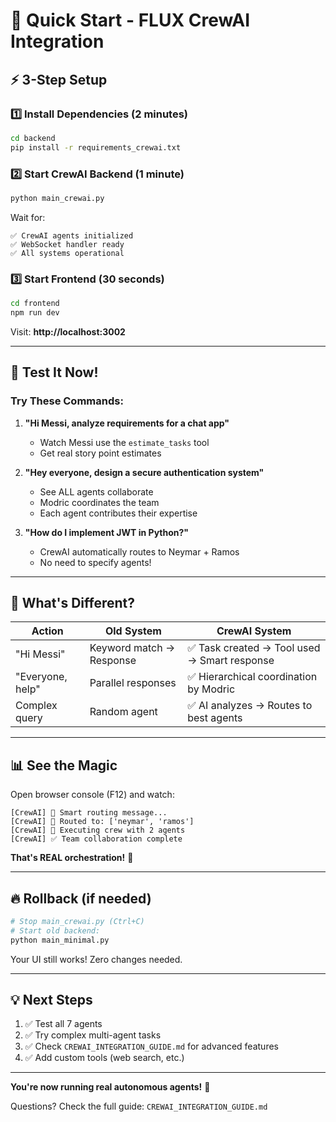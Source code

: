 # 🚀 Quick Start - FLUX CrewAI Integration

## ⚡ 3-Step Setup

### 1️⃣ Install Dependencies (2 minutes)
```bash
cd backend
pip install -r requirements_crewai.txt
```

### 2️⃣ Start CrewAI Backend (1 minute)
```bash
python main_crewai.py
```

Wait for:
```
✅ CrewAI agents initialized
✅ WebSocket handler ready
✅ All systems operational
```

### 3️⃣ Start Frontend (30 seconds)
```bash
cd frontend
npm run dev
```

Visit: **http://localhost:3002**

---

## 🧪 Test It Now!

### Try These Commands:

1. **"Hi Messi, analyze requirements for a chat app"**
   - Watch Messi use the `estimate_tasks` tool
   - Get real story point estimates

2. **"Hey everyone, design a secure authentication system"**
   - See ALL agents collaborate
   - Modric coordinates the team
   - Each agent contributes their expertise

3. **"How do I implement JWT in Python?"**
   - CrewAI automatically routes to Neymar + Ramos
   - No need to specify agents!

---

## 🎯 What's Different?

| Action | Old System | CrewAI System |
|--------|-----------|---------------|
| "Hi Messi" | Keyword match → Response | ✅ Task created → Tool used → Smart response |
| "Everyone, help" | Parallel responses | ✅ Hierarchical coordination by Modric |
| Complex query | Random agent | ✅ AI analyzes → Routes to best agents |

---

## 📊 See the Magic

Open browser console (F12) and watch:

```
[CrewAI] 🧠 Smart routing message...
[CrewAI] 🎯 Routed to: ['neymar', 'ramos']
[CrewAI] 🚀 Executing crew with 2 agents
[CrewAI] ✅ Team collaboration complete
```

**That's REAL orchestration!** 🎉

---

## 🔥 Rollback (if needed)

```bash
# Stop main_crewai.py (Ctrl+C)
# Start old backend:
python main_minimal.py
```

Your UI still works! Zero changes needed.

---

## 💡 Next Steps

1. ✅ Test all 7 agents
2. ✅ Try complex multi-agent tasks
3. ✅ Check `CREWAI_INTEGRATION_GUIDE.md` for advanced features
4. ✅ Add custom tools (web search, etc.)

---

**You're now running real autonomous agents!** 🚀

Questions? Check the full guide: `CREWAI_INTEGRATION_GUIDE.md`
